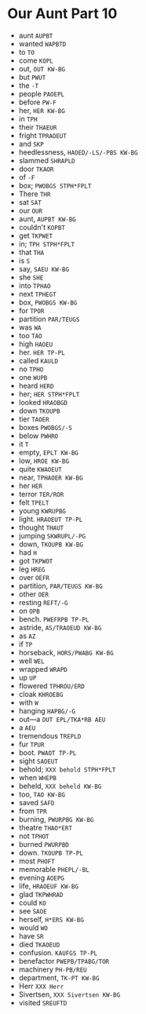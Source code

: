 # Our Aunt Part 10

* aunt `AUPBT`
* wanted `WAPBTD`
* to `TO`
* come `KOPL`
* out, `OUT KW-BG`
* but `PWUT`
* the `-T`
* people `PAOEPL`
* before `PW-F`
* her, `HER KW-BG`
* in `TPH`
* their `THAEUR`
* fright `TPRAOEUT`
* and `SKP`
* heedlessness, `HAOED/-LS/-PBS KW-BG`
* slammed `SHRAPLD`
* door `TKAOR`
* of `-F`
* box; `PWOBGS STPH*FPLT`
* There `THR`
* sat `SAT`
* our `OUR`
* aunt, `AUPBT KW-BG`
* couldn't `KOPBT`
* get `TKPWET`
* in; `TPH STPH*FPLT`
* that `THA`
* is `S`
* say, `SAEU KW-BG`
* she `SHE`
* into `TPHAO`
* next `TPHEGT`
* box, `PWOBGS KW-BG`
* for `TPOR`
* partition `PAR/TEUGS`
* was `WA`
* too `TAO`
* high `HAOEU`
* her. `HER TP-PL`
* called `KAULD`
* no `TPHO`
* one `WUPB`
* heard `HERD`
* her; `HER STPH*FPLT`
* looked `HRAOBGD`
* down `TKOUPB`
* tier `TAOER`
* boxes `PWOBGS/-S`
* below `PWHRO`
* it `T`
* empty, `EPLT KW-BG`
* low, `HROE KW-BG`
* quite `KWAOEUT`
* near, `TPHAOER KW-BG`
* her `HER`
* terror `TER/ROR`
* felt `TPELT`
* young `KWRUPBG`
* light. `HRAOEUT TP-PL`
* thought `THAUT`
* jumping `SKWRUPL/-PG`
* down, `TKOUPB KW-BG`
* had `H`
* got `TKPWOT`
* leg `HREG`
* over `OEFR`
* partition, `PAR/TEUGS KW-BG`
* other `OER`
* resting `REFT/-G`
* on `OPB`
* bench. `PWEFRPB TP-PL`
* astride, `AS/TRAOEUD KW-BG`
* as `AZ`
* if `TP`
* horseback, `HORS/PWABG KW-BG`
* well `WEL`
* wrapped `WRAPD`
* up `UP`
* flowered `TPHROU/ERD`
* cloak `KHROEBG`
* with `W`
* hanging `HAPBG/-G`
* out—a `OUT EPL/TKA*RB AEU`
* a `AEU`
* tremendous `TREPLD`
* fur `TPUR`
* boot. `PWAOT TP-PL`
* sight `SAOEUT`
* behold; `XXX behold STPH*FPLT`
* when `WHEPB`
* beheld, `XXX beheld KW-BG`
* too, `TAO KW-BG`
* saved `SAFD`
* from `TPR`
* burning, `PWURPBG KW-BG`
* theatre `THAO*ERT`
* not `TPHOT`
* burned `PWURPBD`
* down. `TKOUPB TP-PL`
* most `PHOFT`
* memorable `PHEPL/-BL`
* evening `AOEPG`
* life, `HRAOEUF KW-BG`
* glad `TKPWHRAD`
* could `KO`
* see `SAOE`
* herself, `H*ERS KW-BG`
* would `WO`
* have `SR`
* died `TKAOEUD`
* confusion. `KAUFGS TP-PL`
* benefactor `PWEPB/TPABG/TOR`
* machinery `PH-PB/REU`
* department, `TK-PT KW-BG`
* Herr `XXX Herr`
* Sivertsen, `XXX Sivertsen KW-BG`
* visited `SREUFTD`
